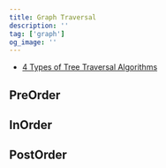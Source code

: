 ```yaml
---
title: Graph Traversal
description: ''
tag: ['graph']
og_image: ''
---
```


- [4 Types of Tree Traversal Algorithms](https://towardsdatascience.com/4-types-of-tree-traversal-algorithms-d56328450846)

## PreOrder

## InOrder

## PostOrder
